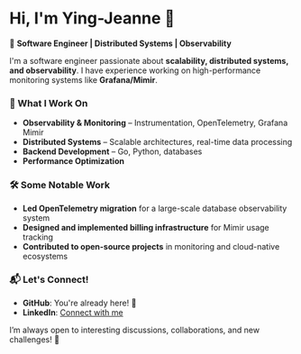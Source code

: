 # Hi, I'm Ying-Jeanne 👋  

🚀 **Software Engineer | Distributed Systems | Observability**  

I'm a software engineer passionate about **scalability, distributed systems, and observability**. I have experience working on high-performance monitoring systems like **Grafana/Mimir**.

### 🔹 What I Work On  
- **Observability & Monitoring** – Instrumentation, OpenTelemetry, Grafana Mimir  
- **Distributed Systems** – Scalable architectures, real-time data processing  
- **Backend Development** – Go, Python, databases
- **Performance Optimization** 

### 🛠️ Some Notable Work  
- **Led OpenTelemetry migration** for a large-scale database observability system  
- **Designed and implemented billing infrastructure** for Mimir usage tracking
- **Contributed to open-source projects** in monitoring and cloud-native ecosystems  

### 📬 Let's Connect!  
- **GitHub**: You're already here! 🎉  
- **LinkedIn**: [Connect with me](https://www.linkedin.com/in/ying-jeanne-wang-72a36310a/)

I’m always open to interesting discussions, collaborations, and new challenges! 🚀  
